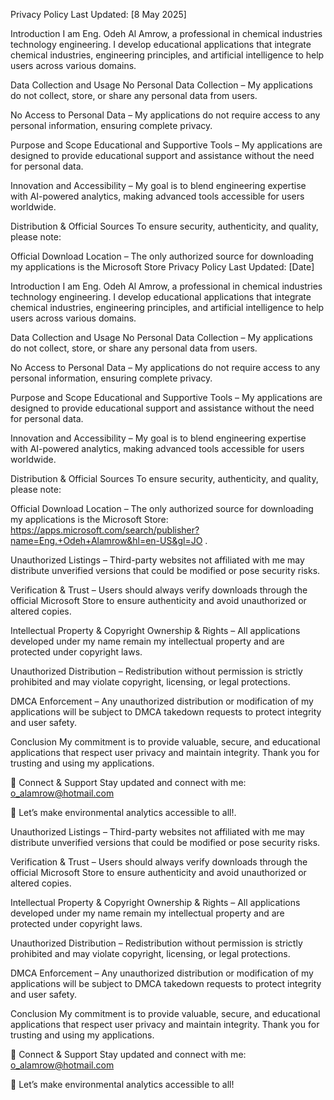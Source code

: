 Privacy Policy
Last Updated: [8 May 2025]

Introduction
I am Eng. Odeh Al Amrow, a professional in chemical industries technology engineering. I develop educational applications that integrate chemical industries, engineering principles, and artificial intelligence to help users across various domains.

Data Collection and Usage
No Personal Data Collection – My applications do not collect, store, or share any personal data from users.

No Access to Personal Data – My applications do not require access to any personal information, ensuring complete privacy.

Purpose and Scope
Educational and Supportive Tools – My applications are designed to provide educational support and assistance without the need for personal data.

Innovation and Accessibility – My goal is to blend engineering expertise with AI-powered analytics, making advanced tools accessible for users worldwide.

Distribution & Official Sources
To ensure security, authenticity, and quality, please note:

Official Download Location – The only authorized source for downloading my applications is the Microsoft Store Privacy Policy
Last Updated: [Date]

Introduction
I am Eng. Odeh Al Amrow, a professional in chemical industries technology engineering. I develop educational applications that integrate chemical industries, engineering principles, and artificial intelligence to help users across various domains.

Data Collection and Usage
No Personal Data Collection – My applications do not collect, store, or share any personal data from users.

No Access to Personal Data – My applications do not require access to any personal information, ensuring complete privacy.

Purpose and Scope
Educational and Supportive Tools – My applications are designed to provide educational support and assistance without the need for personal data.

Innovation and Accessibility – My goal is to blend engineering expertise with AI-powered analytics, making advanced tools accessible for users worldwide.

Distribution & Official Sources
To ensure security, authenticity, and quality, please note:

Official Download Location – The only authorized source for downloading my applications is the Microsoft Store:  https://apps.microsoft.com/search/publisher?name=Eng.+Odeh+Alamrow&hl=en-US&gl=JO .

Unauthorized Listings – Third-party websites not affiliated with me may distribute unverified versions that could be modified or pose security risks.

Verification & Trust – Users should always verify downloads through the official Microsoft Store to ensure authenticity and avoid unauthorized or altered copies.

Intellectual Property & Copyright
Ownership & Rights – All applications developed under my name remain my intellectual property and are protected under copyright laws.

Unauthorized Distribution – Redistribution without permission is strictly prohibited and may violate copyright, licensing, or legal protections.

DMCA Enforcement – Any unauthorized distribution or modification of my applications will be subject to DMCA takedown requests to protect integrity and user safety.

Conclusion
My commitment is to provide valuable, secure, and educational applications that respect user privacy and maintain integrity. Thank you for trusting and using my applications.

📣 Connect & Support Stay updated and connect with me: o_alamrow@hotmail.com

🚀 Let’s make environmental analytics accessible to all!.

Unauthorized Listings – Third-party websites not affiliated with me may distribute unverified versions that could be modified or pose security risks.

Verification & Trust – Users should always verify downloads through the official Microsoft Store to ensure authenticity and avoid unauthorized or altered copies.

Intellectual Property & Copyright
Ownership & Rights – All applications developed under my name remain my intellectual property and are protected under copyright laws.

Unauthorized Distribution – Redistribution without permission is strictly prohibited and may violate copyright, licensing, or legal protections.

DMCA Enforcement – Any unauthorized distribution or modification of my applications will be subject to DMCA takedown requests to protect integrity and user safety.

Conclusion
My commitment is to provide valuable, secure, and educational applications that respect user privacy and maintain integrity. Thank you for trusting and using my applications.

📣 Connect & Support Stay updated and connect with me: o_alamrow@hotmail.com

🚀 Let’s make environmental analytics accessible to all!
